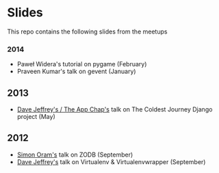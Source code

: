 # Slides

This repo contains the following slides from the meetups

### 2014

* Paweł Widera's tutorial on pygame (February)
* Praveen Kumar's talk on gevent (January)

## 2013

* [Dave Jeffrey's / The App Chap's][2] talk on The Coldest Journey Django project (May)

## 2012

* [Simon Oram's][0] talk on ZODB (September)
* [Dave Jeffrey's][1] talk on Virtualenv & Virtualenvwrapper (September)


[0]: http://www.electrosoup.co.uk/
[1]: http://www.davidjeffrey.co.uk
[2]: http://www.theappchaps.co.uk

